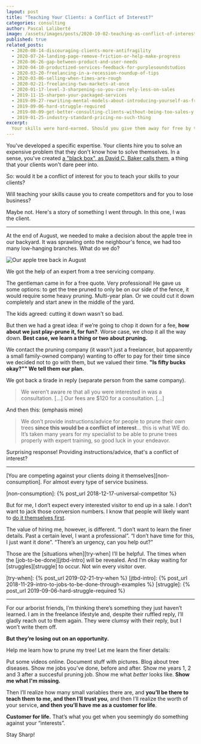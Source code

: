 ```yaml
---
layout: post
title: "Teaching Your Clients: a Conflict of Interest?"
categories: consulting
author: Pascal Laliberté
image: /assets/images/posts/2020-10-02-teaching-as-conflict-of-interest.jpg
published: true
related_posts:
  - 2020-08-14-discouraging-clients-more-antifragility
  - 2020-07-24-landing-page-remove-friction-or-help-make-progress
  - 2020-06-26-gap-between-product-and-user-needs
  - 2020-04-10-productized-services-feedback-for-purplesoundstudios
  - 2020-03-20-freelancing-in-a-recession-roundup-of-tips
  - 2020-03-06-selling-when-times-are-rough
  - 2020-02-21-freelancing-two-markets-at-once
  - 2020-01-17-level-3-sharpening-so-you-can-rely-less-on-sales
  - 2019-11-15-sharpen-your-packaged-services
  - 2019-09-27-rewriting-mental-models-about-introducing-yourself-as-freelancer
  - 2019-09-06-hard-struggle-required
  - 2019-08-09-get-better-consulting-clients-without-being-too-sales-y
  - 2019-01-25-industry-standard-pricing-no-such-thing
excerpt:
  Your skills were hard-earned. Should you give them away for free by teaching others? Wouldn't that be a conflict of interest for you? Quite the opposite![.]() Here's a story where I was the client, this time.
---
```


You've developed a specific expertise. Your clients hire you to solve an expensive problem that they don't know how to solve themselves. In a sense, you've created [a "black box", as David C. Baker calls them][black-box], a thing that your clients won't dare peer into.

[black-box]: https://clientcon.servedontsell.com/talks/understanding-and-using-your-leverage-in-advisory-work/?ah=tewqcqwC

So: would it be a conflict of interest for you to teach your skills to your clients?

Will teaching your skills cause you to create competitors and for you to lose business?

Maybe not. Here's a story of something I went through. In this one, I was the client.

---

At the end of August, we needed to make a decision about the apple tree in our backyard. It was sprawling onto the neighbour's fence, we had too many low-hanging branches. What do we do?

![Our apple tree back in August](/assets/images/posts/2020-10-02-teaching-as-conflict-of-interest-01.jpg)

We got the help of an expert from a tree servicing company.

The gentleman came in for a free quote. Very professional! He gave us some options: to get the tree pruned to only be on our side of the fence, it would require some heavy pruning. Multi-year plan. Or we could cut it down completely and start anew in the middle of the yard.

The kids agreed: cutting it down wasn't so bad.

But then we had a great idea: if we’re going to chop it down for a fee, **how about we just play-prune it, for fun?**. Worse case, we chop it all the way down. **Best case, we learn a thing or two about pruning.**

We contact the pruning company (it wasn’t just a freelancer, but apparently a small family-owned company) wanting to offer to pay for their time since we decided not to go with them, but we valued their time. **"Is fifty bucks okay?"" We tell them our plan.**

We got back a tirade in reply (separate person from the same company).

> We weren’t aware re that all you were interested in was a consultation. […] Our fees are $120 for a consultation. […]

And then this: (emphasis mine)

> We don’t provide instructions/advice for people to prune their own trees **since this would be a conflict of interest**… this is what WE do. It’s taken many years for my specialist to be able to prune trees properly with expert training, so good luck in your endeavor.

Surprising response! Providing instructions/advice, that's a conflict of interest?

---

[You are competing against your clients doing it themselves][non-consumption]. For almost every type of service business.

[non-consumption]: {% post_url 2018-12-17-universal-competitor %}

But for me, I don’t expect every interested visitor to end up in a sale. I don’t want to jack those conversion numbers. I know that people will likely want to [do it themselves first](/diy).

The value of hiring me, however, is different. “I don’t want to learn the finer details. Past a certain level, I want a professional”. “I don’t have time for this, I just want it done”. “There’s an urgency, can you help out?”

Those are the [situations when][try-when] I’ll be helpful. The times when the [job-to-be-done][jtbd-intro] will be revealed. And I’m okay waiting for [struggles][struggle] to occur. Not win every visitor over.

[try-when]: {% post_url 2019-02-21-try-when %}
[jtbd-intro]: {% post_url 2018-11-29-intro-to-jobs-to-be-done-through-examples %}
[struggle]: {% post_url 2019-09-06-hard-struggle-required %}

---

For our arborist friends, I’m thinking there’s something they just haven’t learned. I am in the freelance lifestyle and, despite their ruffled reply, I’ll gladly reach out to them again. They were clumsy with their reply, but I won’t write them off.

**But they’re losing out on an opportunity.**

Help me learn how to prune my tree! Let me learn the finer details:

Put some videos online. Document stuff with pictures. Blog about tree diseases. Show me jobs you've done, before and after. Show me years 1, 2 and 3 after a succesful pruning job. Show me what _better_ looks like. **Show me what I'm missing.**

Then I’ll realize how many small variables there are, and **you’ll be there to teach them to me, and then I’ll trust you**, and then I’ll realize the worth of your service, **and then you’ll have me as a customer for life**.

**Customer for life.** That’s what you get when you seemingly do something against your “interests”.

Stay Sharp!

